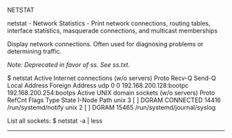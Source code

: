 NETSTAT

netstat - Network Statistics - Print network connections,
          routing tables, interface statistics, masquerade
          connections, and multicast memberships

Display network connections. Often used for diagnosing problems or determining traffic.

*Note: Deprecated in favor of ss. See ss.txt.*

$ netstat
Active Internet connections (w/o servers)
Proto Recv-Q Send-Q Local Address           Foreign Address
udp        0      0 192.168.200.128:bootpc  192.168.200.254:bootps
Active UNIX domain sockets (w/o servers)
Proto RefCnt Flags  Type    State      I-Node Path
unix  3      [ ]    DGRAM   CONNECTED  14416  /run/systemd/notify
unix  2      [ ]    DGRAM              15465  /run/systemd/journal/syslog
<truncated>

List all sockets:
$ netstat -a | less

---
